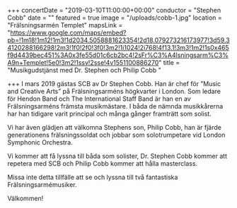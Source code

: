+++
concertDate = "2019-03-10T11:00:00+00:00"
conductor = "Stephen Cobb"
date = ""
featured = true
image = "/uploads/cobb-1.jpg"
location = "Frälsningsarmén Templet"
mapsLink = "https://www.google.com/maps/embed?pb=!1m18!1m12!1m3!1d2034.5058881623354!2d18.079273216173977!3d59.34120288166298!2m3!1f0!2f0!3f0!3m2!1i1024!2i768!4f13.1!3m3!1m2!1s0x465f9d4439bec451%3A0x3fe55d01c6cb2bc4!2sFr%C3%A4lsningsarm%C3%A9n+Templet!5e0!3m2!1ssv!2sse!4v1551100886270"
title = "Musikgudstjänst med Dr. Stephen och Philip Cobb                 "

+++
I mars 2019 gästas SCB av Dr Stephen Cobb. Han är chef för ”Music and Creative Arts” på Frälsningsarméns högkvarter i London. Som ledare för Hendon Band och The International Staff Band är han en av Frälsningsarméns främsta musikmästare. I båda de nämnda musikkårerna har han tidigare varit principal och många gånger framträtt som solist.

Vi har även glädjen att välkomna Stephens son, Philip Cobb, han är fjärde generationens frälsningssoldat och jobbar som solotrumpetare vid London Symphonic Orchestra.

Vi kommer att få lyssna till båda som solister, Dr. Stephen Cobb kommer att repetera med SCB och Philip Cobb kommer att hålla masterclass.

Missa inte detta tillfälle att se och lyssna till två fantastiska Frälsningsarmémusiker.

Välkommen!